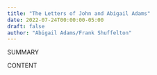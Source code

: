 ```yaml
---
title: "The Letters of John and Abigail Adams"
date: 2022-07-24T00:00:00-05:00
draft: false
author: "Abigail Adams/Frank Shuffelton"
---
```


SUMMARY

<!--more-->

CONTENT